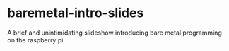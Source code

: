 baremetal-intro-slides
======================

A brief and unintimidating slideshow introducing bare metal programming on the raspberry pi